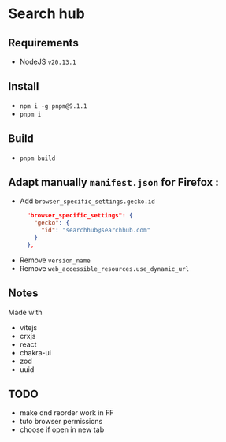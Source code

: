 # Search hub

## Requirements
- NodeJS `v20.13.1`

## Install
- `npm i -g pnpm@9.1.1`
- `pnpm i`

## Build
- `pnpm build`

## Adapt manually `manifest.json` for Firefox :
- Add `browser_specific_settings.gecko.id`
    ```json
      "browser_specific_settings": {
        "gecko": {
          "id": "searchhub@searchhub.com"
        }
      },
    ```
- Remove `version_name`
- Remove `web_accessible_resources.use_dynamic_url`

## Notes
Made with
- vitejs
- crxjs
- react
- chakra-ui
- zod
- uuid

## TODO
- make dnd reorder work in FF
- tuto browser permissions
- choose if open in new tab
